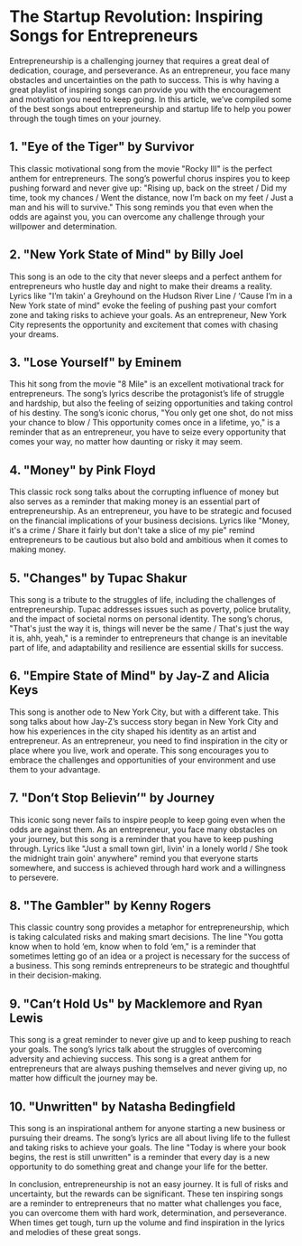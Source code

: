 # The Startup Revolution: Inspiring Songs for Entrepreneurs

Entrepreneurship is a challenging journey that requires a great deal of dedication, courage, and perseverance. As an entrepreneur, you face many obstacles and uncertainties on the path to success. This is why having a great playlist of inspiring songs can provide you with the encouragement and motivation you need to keep going. In this article, we’ve compiled some of the best songs about entrepreneurship and startup life to help you power through the tough times on your journey.

## 1. "Eye of the Tiger" by Survivor

This classic motivational song from the movie "Rocky III" is the perfect anthem for entrepreneurs. The song’s powerful chorus inspires you to keep pushing forward and never give up: "Rising up, back on the street / Did my time, took my chances / Went the distance, now I’m back on my feet / Just a man and his will to survive." This song reminds you that even when the odds are against you, you can overcome any challenge through your willpower and determination.

## 2. "New York State of Mind" by Billy Joel

This song is an ode to the city that never sleeps and a perfect anthem for entrepreneurs who hustle day and night to make their dreams a reality. Lyrics like "I’m takin’ a Greyhound on the Hudson River Line / ‘Cause I’m in a New York state of mind" evoke the feeling of pushing past your comfort zone and taking risks to achieve your goals. As an entrepreneur, New York City represents the opportunity and excitement that comes with chasing your dreams.

## 3. "Lose Yourself" by Eminem

This hit song from the movie "8 Mile" is an excellent motivational track for entrepreneurs. The song’s lyrics describe the protagonist’s life of struggle and hardship, but also the feeling of seizing opportunities and taking control of his destiny. The song’s iconic chorus, "You only get one shot, do not miss your chance to blow / This opportunity comes once in a lifetime, yo," is a reminder that as an entrepreneur, you have to seize every opportunity that comes your way, no matter how daunting or risky it may seem.

## 4. "Money" by Pink Floyd

This classic rock song talks about the corrupting influence of money but also serves as a reminder that making money is an essential part of entrepreneurship. As an entrepreneur, you have to be strategic and focused on the financial implications of your business decisions. Lyrics like "Money, it's a crime / Share it fairly but don't take a slice of my pie" remind entrepreneurs to be cautious but also bold and ambitious when it comes to making money.

## 5. "Changes" by Tupac Shakur

This song is a tribute to the struggles of life, including the challenges of entrepreneurship. Tupac addresses issues such as poverty, police brutality, and the impact of societal norms on personal identity. The song’s chorus, "That's just the way it is, things will never be the same / That's just the way it is, ahh, yeah," is a reminder to entrepreneurs that change is an inevitable part of life, and adaptability and resilience are essential skills for success.

## 6. "Empire State of Mind" by Jay-Z and Alicia Keys

This song is another ode to New York City, but with a different take. This song talks about how Jay-Z’s success story began in New York City and how his experiences in the city shaped his identity as an artist and entrepreneur. As an entrepreneur, you need to find inspiration in the city or place where you live, work and operate. This song encourages you to embrace the challenges and opportunities of your environment and use them to your advantage.

## 7. "Don’t Stop Believin’" by Journey

This iconic song never fails to inspire people to keep going even when the odds are against them. As an entrepreneur, you face many obstacles on your journey, but this song is a reminder that you have to keep pushing through. Lyrics like "Just a small town girl, livin' in a lonely world / She took the midnight train goin' anywhere" remind you that everyone starts somewhere, and success is achieved through hard work and a willingness to persevere.

## 8. "The Gambler" by Kenny Rogers

This classic country song provides a metaphor for entrepreneurship, which is taking calculated risks and making smart decisions. The line "You gotta know when to hold ‘em, know when to fold ‘em," is a reminder that sometimes letting go of an idea or a project is necessary for the success of a business. This song reminds entrepreneurs to be strategic and thoughtful in their decision-making.

## 9. "Can’t Hold Us" by Macklemore and Ryan Lewis

This song is a great reminder to never give up and to keep pushing to reach your goals. The song’s lyrics talk about the struggles of overcoming adversity and achieving success. This song is a great anthem for entrepreneurs that are always pushing themselves and never giving up, no matter how difficult the journey may be.

## 10. "Unwritten" by Natasha Bedingfield

This song is an inspirational anthem for anyone starting a new business or pursuing their dreams. The song’s lyrics are all about living life to the fullest and taking risks to achieve your goals. The line "Today is where your book begins, the rest is still unwritten" is a reminder that every day is a new opportunity to do something great and change your life for the better.

In conclusion, entrepreneurship is not an easy journey. It is full of risks and uncertainty, but the rewards can be significant. These ten inspiring songs are a reminder to entrepreneurs that no matter what challenges you face, you can overcome them with hard work, determination, and perseverance. When times get tough, turn up the volume and find inspiration in the lyrics and melodies of these great songs.
